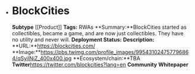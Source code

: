 - # BlockCities
  **Subtype** [[Product]]
  **Tags:** RWAs
  **Summary:**BlockCities started as collectibles, became a game, and are now just collectibles. They have no utility and never will.
  **Deployment Status:**
  **Description:**
  **URL:**https://blockcities.com/
  **Image:**https://pbs.twimg.com/profile_images/995431024757796864/qSyilNiZ_400x400.jpg
  **Ecosystem/chain:**TBA
  **Twitter**https://twitter.com/blockcities?lang=en
  **Community**
  **Whitepaper**